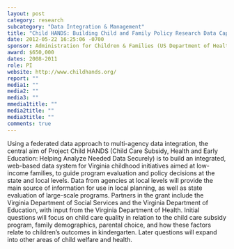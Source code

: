 ```yaml
---
layout: post
category: research
subcategory: "Data Integration & Management"
title: "Child HANDS: Building Child and Family Policy Research Data Capacity for the Commonwealth of Virginia: An Integrated Model"
date: 2012-05-22 16:25:06 -0700
sponsor: Administration for Children & Families (US Department of Health & Human Services)
award: $650,000
dates: 2008-2011
role: PI
website: http://www.childhands.org/
report: ""
media1: ""
media2: ""
media3: ""
mmedia1title: ""
media2title: ""
media3title: ""
comments: true
---
```


Using a federated data approach to multi-agency data integration, the central aim of Project Child HANDS (Child Care Subsidy, Health and Early Education: Helping Analyze Needed Data Securely) is to build an integrated, web-based data system for Virginia childhood initiatives aimed at low-income families, to guide program evaluation and policy decisions at the state and local levels. Data from agencies at local levels will provide the main source of information for use in local planning, as well as state evaluation of large-scale programs. Partners in the grant include the Virginia Department of Social Services and the Virginia Department of Education, with input from the Virginia Department of Health. Initial questions will focus on child care quality in relation to the child care subsidy program, family demographics, parental choice, and how these factors relate to children’s outcomes in kindergarten. Later questions will expand into other areas of child welfare and health.
